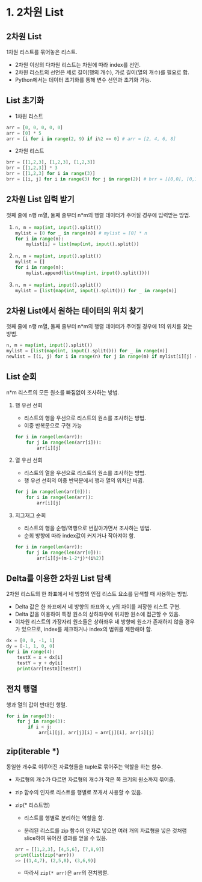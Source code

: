 # 1. 2차원 List



## 2차원 List

1차원 리스트를 묶어놓은 리스트.

- 2차원 이상의 다차원 리스트는 차원에 따라 index를 선언.
- 2차원 리스트의 선언은 세로 길이(행의 개수), 가로 길이(열의 개수)를 필요로 함.
- Python에서는 데이터 초기화를 통해 변수 선언과 초기화 가능.



## List 초기화

- 1차원 리스트

```python
arr = [0, 0, 0, 0, 0]
arr = [0] * 5
arr = [i for i in range(2, 9) if i%2 == 0] # arr = [2, 4, 6, 8]
```

- 2차원 리스트

```python
brr = [[1,2,3], [1,2,3], [1,2,3]]
brr = [[1,2,3]] * 3
brr = [[1,2,3] for i in range(3)]
brr = [[i, j] for i in range(3) for j in range(2)] # brr = [[0,0], [0,1], [1,0], [1,1], [2,0], [2,1]]
```



## 2차원 List 입력 받기

첫째 줄에 n행 m열, 둘째 줄부터 n\*m의 행렬 데이터가 주어질 경우에 입력받는 방법.

1. ```python
   n, m = map(int, input().split())
   mylist = [0 for _ in range(n)] # mylist = [0] * n
   for i in range(n):
       mylist[i] = list(map(int, input().split())
   ```

   

2. ```python
   n, m = map(int, input().split())
   mylist = []
   for i in range(n):
       mylist.append(list(map(int, input().split())))
   ```

   

3. ```python
   n, m = map(int, input().split())
   mylist = [list(map(int, input().split())) for _ in range(n)]
   ```

   

## 2차원 List에서 원하는 데이터의 위치 찾기

첫째 줄에 n행 m열, 둘째 줄부터 n\*m의 행렬 데이터가 주어질 경우에 1의 위치를 찾는 방법.

```python
n, m = map(int, input().split())
mylist = [list(map(int, input().split())) for _ in range(n)]
newlist = [(i, j) for i in range(n) for j in range(m) if mylist[i][j] == 1]
```



## List 순회

n\*m 리스트의 모든 원소를 빠짐없이 조사하는 방법.

1. 행 우선 선회

   - 리스트의 행을 우선으로 리스트의 원소를 조사하는 방법.
   - 이중 반복문으로 구현 가능

   ```python
   for i in range(len(arr)):
       for j in range(len(arr[i])):
           arr[i][j]
   ```

   

2. 열 우선 선회

   - 리스트의 열을 우선으로 리스트의 원소를 조사하는 방법.
   - 행 우선 선회의 이중 반복문에서 행과 열의 위치만 바뀜.

   ```python
   for j in range(len(arr[0])):
       for i in range(len(arr)):
           arr[i][j]
   ```

   

3. 지그재그 순회

   - 리스트의 행을 순행/역행으로 번갈아가면서 조사하는 방법.
   - 순회 방향에 따라 index값이 커지거나 작아져야 함.

   ```python
   for i in range(len(arr)):
       for j in range(len(arr[0])):
           arr[i][j+(m-1-2*j)*(i%2)]
   ```



## Delta를 이용한 2차원 List 탐색

2차원 리스트의 한 좌표에서 네 방향의 인접 리스트 요소를 탐색할 때 사용하는 방법.

- Delta 값은 한 좌표에서 네 방향의 좌표와 x, y의 차이를 저장한 리스트 구현.
- Delta 값을 이용하여 특정 원소의 상하좌우에 위치한 원소에 접근할 수 있음.
- 이차원 리스트의 가장자리 원소들은 상하좌우 네 방향에 원소가 존재하지 않을 경우가 있으므로, index를 체크하거나 index의 범위를 제한해야 함.

```python
dx = [0, 0, -1, 1]
dy = [-1, 1, 0, 0]
for i in range(4):
    testX = x + dx[i]
    testY = y + dy[i]
    print(arr[testX][testY])
```



## 전치 행렬

행과 열의 값이 반대인 행렬.

```python
for i in range(3):
    for j in range(3):
        if i < j:
            arr[i][j], arr[j][i] = arr[j][i], arr[i][j]
```



## zip(iterable *)

동일한 개수로 이루어진 자료형들을 tuple로 묶어주는 역할을 하는 함수.

- 자료형의 개수가 다르면 자료형의 개수가 작은 쪽 크기의 원소까지 묶어줌.

- zip 함수의 인자로 리스트를 행별로 쪼개서 사용할 수 있음.

- zip(* 리스트명)

  - 리스트를 행별로 분리하는 역할을 함.

  - 분리된 리스트를 zip 함수의  인자로 넣으면 여러 개의 자료형을 넣은 것처럼 slice하여 묶어진 결과를 얻을 수 있음.

  ```python
  arr = [[1,2,3], [4,5,6], [7,8,9]]
  print(list(zip(*arr)))
  >> [(1,4,7), (2,5,8), (3,6,9)]
  ```

  - 따라서 `zip(* arr)`은 `arr`의 전치행렬.